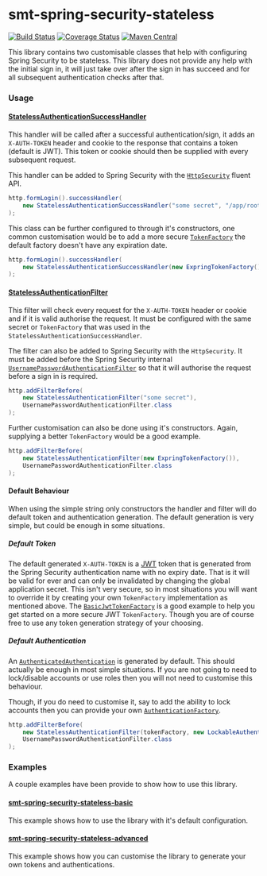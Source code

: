 <!---
Copyright 2015 Karl Bennett

Licensed under the Apache License, Version 2.0 (the "License");
you may not use this file except in compliance with the License.
You may obtain a copy of the License at

    http://www.apache.org/licenses/LICENSE-2.0

Unless required by applicable law or agreed to in writing, software
distributed under the License is distributed on an "AS IS" BASIS,
WITHOUT WARRANTIES OR CONDITIONS OF ANY KIND, either express or implied.
See the License for the specific language governing permissions and
limitations under the License.
-->
smt-spring-security-stateless
===========
[![Build Status](https://travis-ci.org/shiver-me-timbers/smt-spring-security-stateless.svg?branch=master)](https://travis-ci.org/shiver-me-timbers/smt-spring-security-stateless) [![Coverage Status](https://coveralls.io/repos/shiver-me-timbers/smt-spring-security-stateless/badge.svg?branch=master&service=github)](https://coveralls.io/github/shiver-me-timbers/smt-spring-security-stateless?branch=master) [![Maven Central](https://maven-badges.herokuapp.com/maven-central/com.github.shiver-me-timbers/smt-spring-security-stateless/badge.svg)](https://maven-badges.herokuapp.com/maven-central/com.github.shiver-me-timbers/smt-spring-security-stateless/)

This library contains two customisable classes that help with configuring Spring Security to be stateless. This library
does not provide any help with the initial sign in, it will just take over after the sign in has succeed and for all
subsequent authentication checks after that.

### Usage

#### [StatelessAuthenticationSuccessHandler](src/main/java/shiver/me/timbers/security/spring/StatelessAuthenticationSuccessHandler.java)

This handler will be called after a successful authentication/sign, it adds an `X-AUTH-TOKEN` header and cookie to the
response that contains a token (default is JWT). This token or cookie should then be supplied with every subsequent
request.

This handler can be added to Spring Security with the
[`HttpSecurity`](http://docs.spring.io/spring-security/site/docs/4.0.2.RELEASE/reference/htmlsingle/#jc-httpsecurity)
fluent API.

```java
http.formLogin().successHandler(
    new StatelessAuthenticationSuccessHandler("some secret", "/app/root")
);
```

This class can be further configured to through it's constructors, one common customisation would be to add a more
secure [`TokenFactory`](src/main/java/shiver/me/timbers/security/token/TokenFactory.java) the default factory doesn't
have any expiration date.

```java
http.formLogin().successHandler(
    new StatelessAuthenticationSuccessHandler(new ExpringTokenFactory(), "/app/root")
);
```

#### [StatelessAuthenticationFilter](src/main/java/shiver/me/timbers/security/spring/StatelessAuthenticationFilter.java)

This filter will check every request for the `X-AUTH-TOKEN` header or cookie and if it is valid authorise the request. It
must be configured with the same secret or `TokenFactory` that was used in the `StatelessAuthenticationSuccessHandler`.

The filter can also be added to Spring Security with the `HttpSecurity`. It must be added before the Spring Security
internal [`UsernamePasswordAuthenticationFilter`](http://docs.spring.io/spring-security/site/docs/4.0.2.RELEASE/reference/htmlsingle/#ns-custom-filters)
so that it will authorise the request before a sign in is required.

```java
http.addFilterBefore(
    new StatelessAuthenticationFilter("some secret"),
    UsernamePasswordAuthenticationFilter.class
);
```

Further customisation can also be done using it's constructors. Again, supplying a better `TokenFactory` would be a good
example.

```java
http.addFilterBefore(
    new StatelessAuthenticationFilter(new ExpringTokenFactory()),
    UsernamePasswordAuthenticationFilter.class
);
```

#### Default Behaviour

When using the simple string only constructors the handler and filter will do default token and authentication
generation. The default generation is very simple, but could be enough in some situations.

##### Default Token

The default generated `X-AUTH-TOKEN` is a [JWT](http://jwt.io/) token that is generated from the Spring Security
authentication name with no expiry date. That is it will be valid for ever and can only be invalidated by changing the
global application secret. This isn't very secure, so in most situations you will want to override it by creating your
own `TokenFactory` implementation as mentioned above. The
[`BasicJwtTokenFactory`](src/main/java/shiver/me/timbers/security/token/BasicJwtTokenFactory.java) is a good example to
help you get started on a more secure JWT `TokenFactory`. Though you are of course free to use any token generation
strategy of your choosing.

##### Default Authentication

An [`AuthenticatedAuthentication`](src/main/java/shiver/me/timbers/security/spring/AuthenticatedAuthentication.java) is
generated by default. This should actually be enough in most simple situations. If you are not going to need to
lock/disable accounts or use roles then you will not need to customise this behaviour.

Though, if you do need to customise it, say to add the ability to lock accounts then you can provide your own
[`AuthenticationFactory`](src/main/java/shiver/me/timbers/security/spring/AuthenticationFactory.java).

```java
http.addFilterBefore(
    new StatelessAuthenticationFilter(tokenFactory, new LockableAuthenticationFactory()),
    UsernamePasswordAuthenticationFilter.class
);
```

### Examples

A couple examples have been provide to show how to use this library.

#### [smt-spring-security-stateless-basic](https://github.com/shiver-me-timbers/smt-spring-security-stateless-examples/tree/master/smt-spring-security-stateless-basic)

This example shows how to use the library with it's default configuration.

#### [smt-spring-security-stateless-advanced](https://github.com/shiver-me-timbers/smt-spring-security-stateless-examples/tree/master/smt-spring-security-stateless-advanced)

This example shows how you can customise the library to generate your own tokens and authentications.